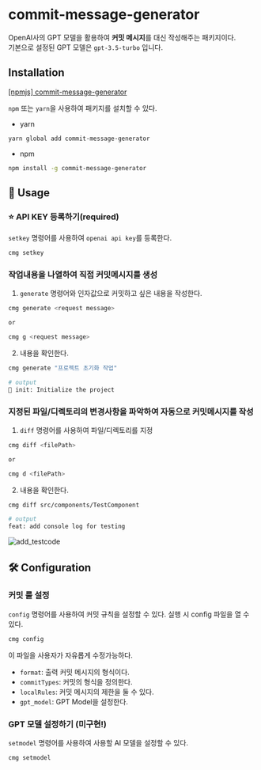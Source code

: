 # commit-message-generator

OpenAI사의 GPT 모델을 활용하여 **커밋 메시지**를 대신 작성해주는 패키지이다.  
기본으로 설정된 GPT 모델은 `gpt-3.5-turbo` 입니다.

## Installation

[[npmjs] commit-message-generator](https://www.npmjs.com/package/commit-message-generator)

`npm` 또는 `yarn`을 사용하여 패키지를 설치할 수 있다.

- yarn

```bash
yarn global add commit-message-generator
```

- npm

```bash
npm install -g commit-message-generator
```

## 🤔 Usage

### **⭐️ API KEY 등록하기(required)**

`setkey` 명령어를 사용하여 `openai api key`를 등록한다.

```bash
cmg setkey
```

### 작업내용을 나열하여 직접 커밋메시지를 생성

1. `generate` 명령어와 인자값으로 커밋하고 싶은 내용을 작성한다.

```bash
cmg generate <request message>

or

cmg g <request message>
```

2. 내용을 확인한다.

```bash
cmg generate "프로젝트 초기화 작업"

# output
🎉 init: Initialize the project
```

### 지정된 파일/디렉토리의 변경사항을 파악하여 자동으로 커밋메시지를 작성

1. `diff` 명령어를 사용하여 파일/디렉토리를 지정

```bash
cmg diff <filePath>

or

cmg d <filePath>
```

2. 내용을 확인한다.

```bash
cmg diff src/components/TestComponent

# output
feat: add console log for testing
```

![add_testcode](https://user-images.githubusercontent.com/64972038/233854228-064bcef6-0676-4bbb-8403-90eb26b67399.png)

## 🛠️ Configuration

###  커밋 룰 설정
`config` 명령어를 사용하여 커밋 규칙을 설정할 수 있다. 
실행 시 config 파일을 열 수 있다.

```bash
cmg config
```
이 파일을 사용자가 자유롭게 수정가능하다.

- `format`: 출력 커밋 메시지의 형식이다.
- `commitTypes`: 커밋의 형식을 정의한다.
- `localRules`: 커밋 메시지의 제한을 둘 수 있다.
- `gpt_model`: GPT Model을 설정한다.

### GPT 모델 설정하기 (미구현!)
`setmodel` 명령어를 사용하여 사용할 AI 모델을 설정할 수 있다.

```bash
cmg setmodel
```



